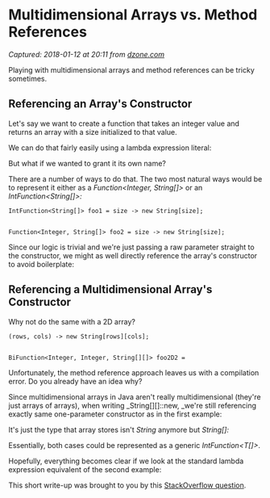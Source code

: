 # Multidimensional Arrays vs. Method References

_Captured: 2018-01-12 at 20:11 from [dzone.com](https://dzone.com/articles/multidimensional-arrays-vs-method-references?edition=352102&utm_source=Daily%20Digest&utm_medium=email&utm_campaign=Daily%20Digest%202018-01-11)_

Playing with multidimensional arrays and method references can be tricky sometimes.

## **Referencing an Array's Constructor**

Let's say we want to create a function that takes an integer value and returns an array with a size initialized to that value.

We can do that fairly easily using a lambda expression literal:

But what if we wanted to grant it its own name?

There are a number of ways to do that. The two most natural ways would be to represent it either as a _Function<Integer, String[]>_ or an _IntFunction<String[]>:_
    
    
    IntFunction<String[]> foo1 = size -> new String[size];
    
    
    Function<Integer, String[]> foo2 = size -> new String[size];

Since our logic is trivial and we're just passing a raw parameter straight to the constructor, we might as well directly reference the array's constructor to avoid boilerplate:

## **Referencing a Multidimensional Array's Constructor**

Why not do the same with a 2D array?
    
    
    (rows, cols) -> new String[rows][cols];
    
    
    BiFunction<Integer, Integer, String[][]> foo2D2 = 

Unfortunately, the method reference approach leaves us with a compilation error. Do you already have an idea why?

Since multidimensional arrays in Java aren't really multidimensional (they're just arrays of arrays), when writing _String[][]::new, _we're still referencing exactly same one-parameter constructor as in the first example:

It's just the type that array stores isn't _String_ anymore but _String[]:_

Essentially, both cases could be represented as a generic _IntFunction<T[]>_.

Hopefully, everything becomes clear if we look at the standard lambda expression equivalent of the second example:

This short write-up was brought to you by this [StackOverflow question](https://stackoverflow.com/questions/40561843/method-references-to-multidimensional-arrays-in-java-8/40561911#40561911).
